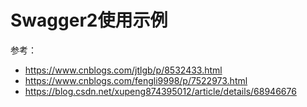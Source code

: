 # Swagger2使用示例

参考：

* https://www.cnblogs.com/jtlgb/p/8532433.html
* https://www.cnblogs.com/fengli9998/p/7522973.html
* https://blog.csdn.net/xupeng874395012/article/details/68946676

